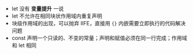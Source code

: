 - let 没有 **变量提升** 一说
- let 不允许在相同块状作用域内重复声明
- 块级作用域的出现，可以抛弃 IIFE，直接用 `{}` 内嵌需要立即执行的代码解决问题
- const 声明一个只读的、不变的常量；声明和赋值必须在同一行完成；作用域和 let 相同
